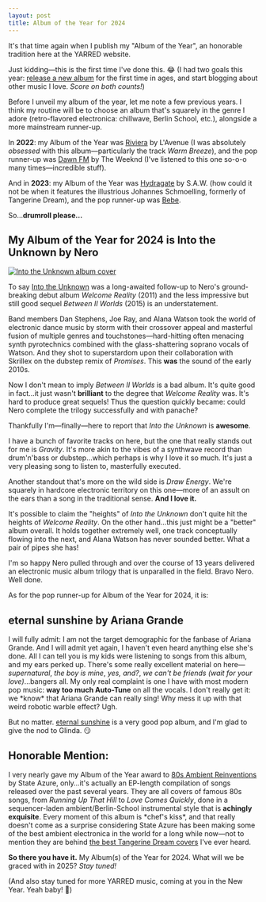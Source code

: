 ```yaml
---
layout: post
title: Album of the Year for 2024
---
```


It's that time again when I publish my "Album of the Year", an honorable tradition here at the YARRED website.

Just kidding—this is the first time I've done this. 😂 (I had two goals this year: [release a new album](2024/09/23/subterranean/) for the first time in ages, and start blogging about other music I love. _Score on both counts!_)

Before I unveil my album of the year, let me note a few previous years. I think my routine will be to choose an album that's squarely in the genre I adore (retro-flavored electronica: chillwave, Berlin School, etc.), alongside a more mainstream runner-up.

In **2022**: my Album of the Year was [Riviera](https://lavenue.bandcamp.com/album/riviera) by L'Avenue (I was absolutely _obsessed_ with this album—particularly the track _Warm Breeze_), and the pop runner-up was [Dawn FM](https://en.wikipedia.org/wiki/Dawn_FM) by The Weeknd (I've listened to this one so-o-o many times—incredible stuff).

And in **2023**: my Album of the Year was [Hydragate](https://music.apple.com/us/album/hydragate/1689765000) by S.A.W. (how could it not be when it features the illustrious Johannes Schmoelling, formerly of Tangerine Dream), and the pop runner-up was [Bebe](https://en.wikipedia.org/wiki/Bebe_(album)).

So…**drumroll please…**

## My Album of the Year for 2024 is Into the Unknown by Nero

[![Into the Unknown album cover](/images/nero-into-the-unknown.jpg)](https://music.apple.com/us/album/into-the-unknown/1756362880)

To say [Into the Unknown](https://music.apple.com/us/album/into-the-unknown/1756362880) was a long-awaited follow-up to Nero's ground-breaking debut album _Welcome Reality_ (2011) and the less impressive but still good sequel _Between II Worlds_ (2015) is an understatement.

Band members Dan Stephens, Joe Ray, and Alana Watson took the world of electronic dance music by storm with their crossover appeal and masterful fusion of multiple genres and touchstones—hard-hitting often menacing synth pyrotechnics combined with the glass-shattering soprano vocals of Watson. And they shot to superstardom upon their collaboration with Skrillex on the dubstep remix of _Promises_. This **was** the sound of the early 2010s.

Now I don't mean to imply _Between II Worlds_ is a bad album. It's quite good in fact…it just wasn't **brilliant** to the degree that _Welcome Reality_ was. It's hard to produce great sequels! Thus the question quickly became: could Nero complete the trilogy successfully and with panache?

Thankfully I'm—finally—here to report that _Into the Unknown_ is **awesome**.

I have a bunch of favorite tracks on here, but the one that really stands out for me is _Gravity_. It's more akin to the vibes of a synthwave record than drum'n'bass or dubstep…which perhaps is why I love it so much. It's just a very pleasing song to listen to, masterfully executed.

Another standout that's more on the wild side is _Draw Energy_. We're squarely in hardcore electronic territory on this one—more of an assult on the ears than a song in the traditional sense. **And I love it.**

It's possible to claim the "heights" of _Into the Unknown_ don't quite hit the heights of _Welcome Reality_. On the other hand…this just might be a "better" album overall. It holds together extremely well, one track conceptually flowing into the next, and Alana Watson has never sounded better. What a pair of pipes she has!

I'm so happy Nero pulled through and over the course of 13 years delivered an electronic music album trilogy that is unparalled in the field. Bravo Nero. Well done.

As for the pop runner-up for Album of the Year for 2024, it is:

## eternal sunshine by Ariana Grande

I will fully admit: I am not the target demographic for the fanbase of Ariana Grande. And I will admit yet again, I haven't even heard anything else she's done. All I can tell you is my kids were listening to songs from this album, and my ears perked up. There's some really excellent material on here—_supernatural_, _the boy is mine_, _yes, and?_, _we can't be friends (wait for your love)_…bangers all. My only real complaint is one I have with most modern pop music: **way too much Auto-Tune** on all the vocals. I don't really get it: we \*know\* that Ariana Grande can really sing! Why mess it up with that weird robotic warble effect? Ugh.

But no matter. [eternal sunshine](https://arianagrande.fandom.com/wiki/Eternal_Sunshine_(album)) is a very good pop album, and I'm glad to give the nod to Glinda. 😏

## Honorable Mention: 

I very nearly gave my Album of the Year award to [80s Ambient Reinventions](https://music.apple.com/us/album/80s-ambient-reinventions/1783402907) by State Azure, only…it's actually an EP-length compilation of songs released over the past several years. They are all covers of famous 80s songs, from _Running Up That Hill_ to _Love Comes Quickly_, done in a sequencer-laden ambient/Berlin-School instrumental style that is **achingly exquisite**. Every moment of this album is \*chef's kiss\*, and that really doesn't come as a surprise considering State Azure has been making some of the best ambient electronica in the world for a long while now—not to mention they are behind [the best Tangerine Dream covers](https://stateazure.bandcamp.com/album/dreams) I've ever heard.

**So there you have it.** My Album(s) of the Year for 2024. What will we be graced with in 2025? _Stay tuned!_

(And also stay tuned for more YARRED music, coming at you in the New Year. Yeah baby! 🤘)